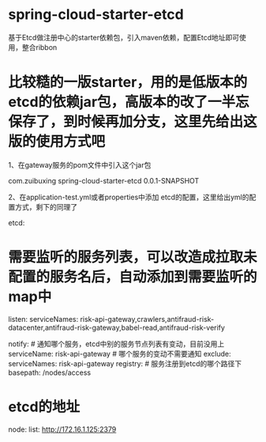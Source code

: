 # spring-cloud-starter-etcd
基于Etcd做注册中心的starter依赖包，引入maven依赖，配置Etcd地址即可使用，整合ribbon

# 比较糙的一版starter，用的是低版本的etcd的依赖jar包，高版本的改了一半忘保存了，到时候再加分支，这里先给出这版的使用方式吧

1、在gateway服务的pom文件中引入这个jar包

<dependency>
   <groupId>com.zuibuxing</groupId>
   <artifactId>spring-cloud-starter-etcd</artifactId>
   <version>0.0.1-SNAPSHOT</version>
</dependency>

2、在application-test.yml或者properties中添加 etcd的配置，这里给出yml的配置方式，剩下的同理了

etcd:
  # 需要监听的服务列表，可以改造成拉取未配置的服务名后，自动添加到需要监听的map中
  listen:
    serviceNames: risk-api-gateway,crawlers,antifraud-risk-datacenter,antifraud-risk-gateway,babel-read,antifraud-risk-verify
  
  notify:
    # 通知哪个服务，etcd中别的服务节点列表有变动，目前没用上
    serviceName: risk-api-gateway
    # 哪个服务的变动不需要通知
    exclude:
      serviceNames: risk-api-gateway
  registry:
    # 服务注册到etcd的哪个路径下
    basepath: /nodes/access
  # etcd的地址
  node:
    list: http://172.16.1.125:2379
